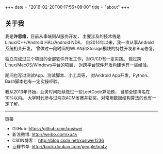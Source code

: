 +++
date = "2016-02-20T00:17:56+08:00"
title = "about"
+++

## 关于我

我是**许思维**，目前从事端侧AI服务开发，
主要涉及的技术栈是Linux/C++/Android HAL/Android NDK。
自2014年以来，我一直从事Android系统相关开发，
曾做过一段时间的WLAN和Storage模块的特性开发和Bug修复。

独立完成过三个项目的全部软件开发工作，对CI/CD有一定实践。
做过跨Linux/MacOS/Windows平台的项目，
对跨平台软件开发构建也有一些经验。

期间也写过测试App、测试脚本、小工具等，
对Android App开发，Python、Bash脚本也有一定实操经验。

我从2013年开始，业务时间陆续做过一些LeetCode算法题，
目前全球排名在10%以内。
大学时代参与过两次ACM省赛并获奖，对常用数据结构算法的也有一定了解。

----

链接

* GitHub: https://github.com/xusiwei
* 新浪微博: http://weibo.com/xu4v
* CSDN博客： http://blog.csdn.net/xusiwei1236
* 豆瓣书单: http://book.douban.com/people/xu4v


